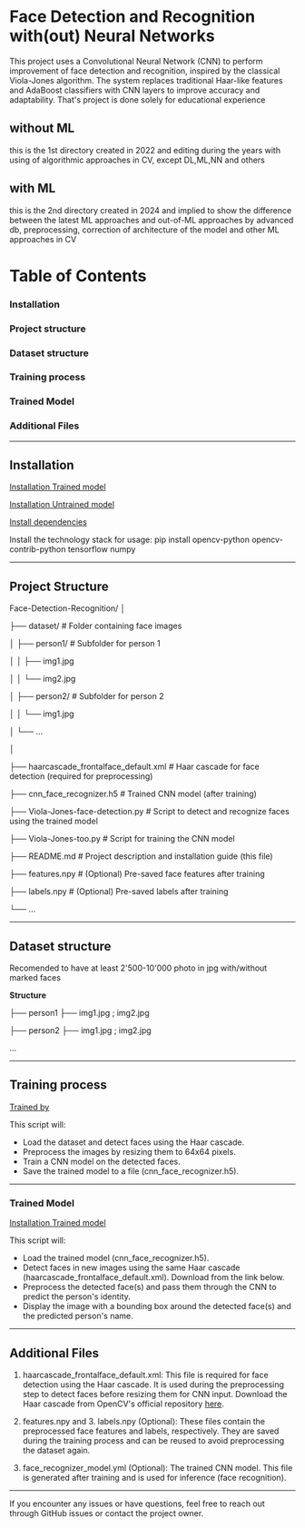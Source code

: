 # Face Detection and Recognition with(out) Neural Networks
This project uses a Convolutional Neural Network (CNN) to perform improvement of face detection and recognition, inspired by the classical Viola-Jones algorithm. The system replaces traditional Haar-like features and AdaBoost classifiers with CNN layers to improve accuracy and adaptability. That's project is done solely for educational experience 

## without ML
this is the 1st directory created in 2022 and editing during the years with using of algorithmic approaches in CV, except DL,ML,NN and others
## with ML
this is the 2nd directory created in 2024 and implied to show the difference between the latest ML approaches and out-of-ML approaches by advanced db, preprocessing, correction of architecture of the model and other ML approaches in CV

# Table of Contents
### Installation
### Project structure
### Dataset structure
### Training process
### Trained Model
### Additional Files


------------------------------------------------------------------------------------------------------------------------------------------------------------------------------------------------------------
## Installation

[Installation Trained model](https://github.com/kozgunov/Viola_Jones_alg_faces/blob/main/V-J_2_with_ML/interactive_inference)

[Installation Untrained model](https://github.com/kozgunov/Viola_Jones_alg_faces/blob/main/V-J_2_with_ML/interactive_inference)

[Install dependencies](https://github.com/opencv/opencv/tree/master/data/haarcascades)

Install the technology stack for usage:
pip install opencv-python opencv-contrib-python tensorflow numpy





------------------------------------------------------------------------------------------------------------------------------------------------------------------------------------------------------------
## Project Structure

Face-Detection-Recognition/
│

├── dataset/                    # Folder containing face images

│   ├── person1/                # Subfolder for person 1

│   │   ├── img1.jpg

│   │   └── img2.jpg

│   ├── person2/                # Subfolder for person 2

│   │   └── img1.jpg

│   └── ...

│

├── haarcascade_frontalface_default.xml  # Haar cascade for face detection (required for preprocessing)

├── cnn_face_recognizer.h5      # Trained CNN model (after training)

├── Viola-Jones-face-detection.py   # Script to detect and recognize faces using the trained model

├── Viola-Jones-too.py          # Script for training the CNN model

├── README.md                   # Project description and installation guide (this file)

├── features.npy                # (Optional) Pre-saved face features after training

├── labels.npy                  # (Optional) Pre-saved labels after training

└── ...


------------------------------------------------------------------------------------------------------------------------------------------------------------------------------------------------------------

## Dataset structure
Recomended to have at least 2'500-10'000 photo in jpg with/without marked faces

**Structure**

├── person1 ├── img1.jpg ; img2.jpg

├── person2 ├── img1.jpg ; img2.jpg

...

------------------------------------------------------------------------------------------------------------------------------------------------------------------------------------------------------------
## Training process
[Trained by](https://github.com/kozgunov/Viola_Jones_alg_faces/edit/main/)

This script will:
- Load the dataset and detect faces using the Haar cascade.
- Preprocess the images by resizing them to 64x64 pixels.
- Train a CNN model on the detected faces.
- Save the trained model to a file (cnn_face_recognizer.h5).

------------------------------------------------------------------------------------------------------------------------------------------------------------------------------------------------------------
### Trained Model
[Installation Trained model](https://github.com/kozgunov/Viola_Jones_alg_faces/edit/main/)

This script will:
- Load the trained model (cnn_face_recognizer.h5).
- Detect faces in new images using the same Haar cascade (haarcascade_frontalface_default.xml). Download from the link below.
- Preprocess the detected face(s) and pass them through the CNN to predict the person's identity.
- Display the image with a bounding box around the detected face(s) and the predicted person's name.

------------------------------------------------------------------------------------------------------------------------------------------------------------------------------------------------------------
## Additional Files
1. haarcascade_frontalface_default.xml:
This file is required for face detection using the Haar cascade. It is used during the preprocessing step to detect faces before resizing them for CNN input.
Download the Haar cascade from OpenCV's official repository [here](https://github.com/opencv/opencv/tree/master/data/haarcascades).

3. features.npy and 3. labels.npy (Optional):
These files contain the preprocessed face features and labels, respectively. They are saved during the training process and can be reused to avoid preprocessing the dataset again.

4. face_recognizer_model.yml (Optional):
The trained CNN model. This file is generated after training and is used for inference (face recognition).

------------------------------------------------------------------------------------------------------------------------------------------------------------------------------------------------------------
If you encounter any issues or have questions, feel free to reach out through GitHub issues or contact the project owner.



